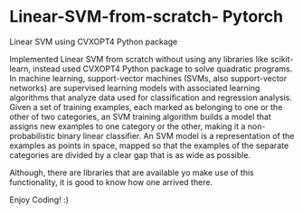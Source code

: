 # Linear-SVM-from-scratch- Pytorch
Linear SVM using CVXOPT4 Python package

Implemented Linear SVM from scratch without using any libraries like scikit-learn, instead used CVXOPT4 Python package to solve quadratic programs.
In machine learning, support-vector machines (SVMs, also support-vector networks) are supervised learning models with associated learning algorithms that analyze data used for classification and regression analysis. Given a set of training examples, each marked as belonging to one or the other of two categories, an SVM training algorithm builds a model that assigns new examples to one category or the other, making it a non-probabilistic binary linear classifier. An SVM model is a representation of the examples as points in space, mapped so that the examples of the separate categories are divided by a clear gap that is as wide as possible.

Although, there are libraries that are available yo make use of this functionality, it is good to know how one arrived there.

Enjoy Coding! :)
